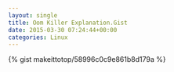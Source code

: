 ```yaml
---
layout: single                                                                                                              
title: Oom Killer Explanation.Gist                                                                                                                       
date: 2015-03-30 07:24:44+00:00                                                                                                                        
categories: Linux                                                                                                                
---                                                                                                                              
```


{% gist makeittotop/58996c0c9e861b8d179a %}                                                                                                           

